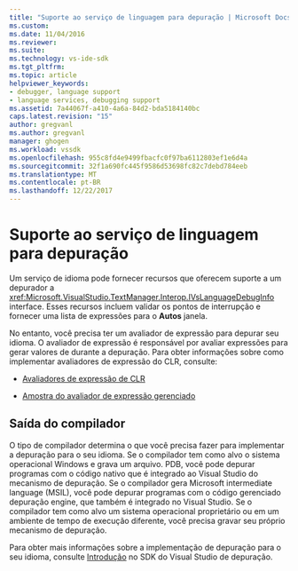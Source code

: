 ```yaml
---
title: "Suporte ao serviço de linguagem para depuração | Microsoft Docs"
ms.custom: 
ms.date: 11/04/2016
ms.reviewer: 
ms.suite: 
ms.technology: vs-ide-sdk
ms.tgt_pltfrm: 
ms.topic: article
helpviewer_keywords:
- debugger, language support
- language services, debugging support
ms.assetid: 7a44067f-a410-4a6a-84d2-bda5184140bc
caps.latest.revision: "15"
author: gregvanl
ms.author: gregvanl
manager: ghogen
ms.workload: vssdk
ms.openlocfilehash: 955c8fd4e9499fbacfc0f97ba6112803ef1e6d4a
ms.sourcegitcommit: 32f1a690fc445f9586d53698fc82c7debd784eeb
ms.translationtype: MT
ms.contentlocale: pt-BR
ms.lasthandoff: 12/22/2017
---
```

# <a name="language-service-support-for-debugging"></a>Suporte ao serviço de linguagem para depuração
Um serviço de idioma pode fornecer recursos que oferecem suporte a um depurador a <xref:Microsoft.VisualStudio.TextManager.Interop.IVsLanguageDebugInfo> interface. Esses recursos incluem validar os pontos de interrupção e fornecer uma lista de expressões para o **Autos** janela.  
  
 No entanto, você precisa ter um avaliador de expressão para depurar seu idioma. O avaliador de expressão é responsável por avaliar expressões para gerar valores de durante a depuração. Para obter informações sobre como implementar avaliadores de expressão do CLR, consulte:  
  
-   [Avaliadores de expressão de CLR](https://github.com/Microsoft/ConcordExtensibilitySamples/wiki/CLR-Expression-Evaluators)  
  
-   [Amostra do avaliador de expressão gerenciado](https://github.com/Microsoft/ConcordExtensibilitySamples/wiki/Managed-Expression-Evaluator-Sample)  
  
## <a name="compiler-output"></a>Saída do compilador  
 O tipo de compilador determina o que você precisa fazer para implementar a depuração para o seu idioma. Se o compilador tem como alvo o sistema operacional Windows e grava um arquivo. PDB, você pode depurar programas com o código nativo que é integrado ao Visual Studio do mecanismo de depuração. Se o compilador gera Microsoft intermediate language (MSIL), você pode depurar programas com o código gerenciado depuração engine, que também é integrado no Visual Studio. Se o compilador tem como alvo um sistema operacional proprietário ou em um ambiente de tempo de execução diferente, você precisa gravar seu próprio mecanismo de depuração.  
  
 Para obter mais informações sobre a implementação de depuração para o seu idioma, consulte [Introdução](../../extensibility/debugger/getting-started-with-debugger-extensibility.md) no SDK do Visual Studio de depuração.